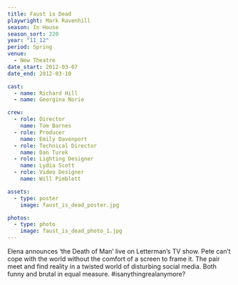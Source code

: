```yaml
---
title: Faust is Dead
playwright: Mark Ravenhill
season: In House
season_sort: 220
year: "11_12"
period: Spring
venue:
  - New Theatre
date_start: 2012-03-07
date_end: 2012-03-10

cast:
  - name: Richard Hill
  - name: Georgina Norie

crew:
  - role: Director
    name: Tom Barnes
  - role: Producer
    name: Emily Davenport
  - role: Technical Director
    name: Dan Turek
  - role: Lighting Designer
    name: Lydia Scott
  - role: Video Designer
    name: Will Pimblett

assets:
  - type: poster
    image: faust_is_dead_poster.jpg

photos:
  - type: photo
    image: faust_is_dead_photo_1.jpg
---
```


Elena announces ‘the Death of Man’ live on Letterman’s TV show. Pete can’t cope with the world without the comfort of a screen to frame it. The pair meet and find reality in a twisted world of disturbing social media. Both funny and brutal in equal measure. #isanythingrealanymore?
